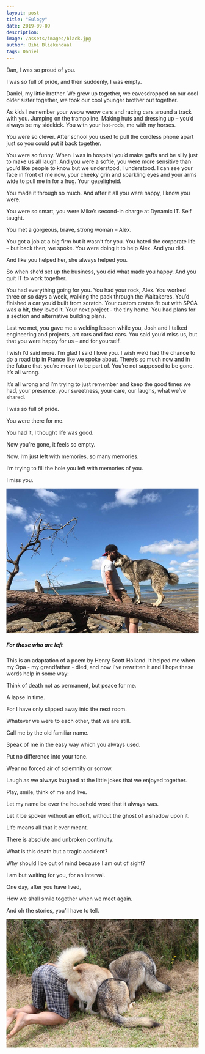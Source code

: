 ```yaml
---
layout: post
title: "Eulogy"
date: 2019-09-09
description:
image: /assets/images/black.jpg
author: Bibi Bliekendaal
tags: Daniel
---
```


Dan, I was so proud of you. 

I was so full of pride, and then suddenly, I was empty.

Daniel, my little brother. We grew up together, we eavesdropped on our cool older sister together, we took our cool younger brother out together. 

As kids I remember your weow weow cars and racing cars around a track with you. Jumping on the trampoline. Making huts and dressing up – you’d always be my sidekick. You with your hot-rods, me with my horses.

You were so clever. After school you used to pull the cordless phone apart just so you could put it back together.

You were so funny. When I was in hospital you’d make gaffs and be silly just to make us all laugh. And you were a softie, you were more sensitive than you’d like people to know but we understood, I understood. I can see your face in front of me now, your cheeky grin and sparkling eyes and your arms wide to pull me in for a hug. Your gezeligheid. 

You made it through so much. And after it all you were happy, I know you were. 

You were so smart, you were Mike’s second-in charge at Dynamic IT. Self taught.

You met a gorgeous, brave, strong woman – Alex.

You got a job at a big firm but it wasn’t for you. You hated the corporate life – but back then, we spoke. You were doing it to help Alex. And you did.

And like you helped her, she always helped you. 

So when she’d set up the business, you did what made you happy. And you quit IT to work together.

You had everything going for you.
You had your rock, Alex.
You worked three or so days a week, walking the pack through the Waitakeres.
You’d finished a car you’d built from scratch. 
Your custom crates fit out with SPCA was a hit, they loved it. 
Your next project - the tiny home. You had plans for a section and alternative building plans. 

Last we met, you gave me a welding lesson while you, Josh and I talked engineering and projects, art cars and fast cars. You said you’d miss us, but that you were happy for us – and for yourself.

I wish I’d said more. I’m glad I said I love you. I wish we’d had the chance to do a road trip in France like we spoke about. There’s so much now and in the future that you’re meant to be part of. You’re not supposed to be gone. It’s all wrong. 

It’s all wrong and I’m trying to just remember and keep the good times we had, your presence, your sweetness, your care, our laughs, what we’ve shared. 

I was so full of pride. 

You were there for me. 

You had it, I thought life was good. 

Now you’re gone, it feels so empty. 

Now, I’m just left with memories, so many memories.

I’m trying to fill the hole you left with memories of you.  

I miss you.

![Placeholder](/assets/images/danphoto2.jpg)

<h5>For those who are left</h5>
This is an adaptation of a poem by Henry Scott Holland. It helped me when my Opa - my grandfather - died, and now I've rewritten it and I hope these words help in some way:


Think of death not as permanent, but peace for me.

A lapse in time.

For I have only slipped away into the next room.

Whatever we were to each other, that we are still.

Call me by the old familiar name.

Speak of me in the easy way which you always used.

Put no difference into your tone.

Wear no forced air of solemnity or sorrow.

Laugh as we always laughed at the little jokes that we enjoyed together.

Play, smile, think of me and live.

Let my name be ever the household word that it always was. 

Let it be spoken without an effort, without the ghost of a shadow upon it. 

Life means all that it ever meant. 

There is absolute and unbroken continuity. 

What is this death but a tragic accident? 

Why should I be out of mind because I am out of sight? 

I am but waiting for you, for an interval.

One day, after you have lived,

How we shall smile together when we meet again.

And oh the stories, you’ll have to tell.

![Placeholder](/assets/images/danphoto3.jpg)




